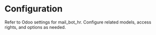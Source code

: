 # Configuration

Refer to Odoo settings for mail_bot_hr. Configure related models, access rights, and options as needed.

